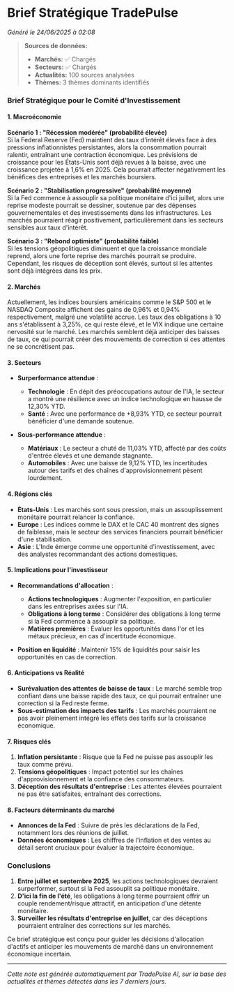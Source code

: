 # Brief Stratégique TradePulse

*Généré le 24/06/2025 à 02:08*

> **Sources de données:**
> - **Marchés:** ✅ Chargés
> - **Secteurs:** ✅ Chargés
> - **Actualités:** 100 sources analysées
> - **Thèmes:** 3 thèmes dominants identifiés

### Brief Stratégique pour le Comité d'Investissement

#### 1. **Macroéconomie**

**Scénario 1 : "Récession modérée" (probabilité élevée)**  
Si la Federal Reserve (Fed) maintient des taux d'intérêt élevés face à des pressions inflationnistes persistantes, alors la consommation pourrait ralentir, entraînant une contraction économique. Les prévisions de croissance pour les États-Unis sont déjà revues à la baisse, avec une croissance projetée à 1,6% en 2025. Cela pourrait affecter négativement les bénéfices des entreprises et les marchés boursiers.

**Scénario 2 : "Stabilisation progressive" (probabilité moyenne)**  
Si la Fed commence à assouplir sa politique monétaire d'ici juillet, alors une reprise modeste pourrait se dessiner, soutenue par des dépenses gouvernementales et des investissements dans les infrastructures. Les marchés pourraient réagir positivement, particulièrement dans les secteurs sensibles aux taux d'intérêt.

**Scénario 3 : "Rebond optimiste" (probabilité faible)**  
Si les tensions géopolitiques diminuent et que la croissance mondiale reprend, alors une forte reprise des marchés pourrait se produire. Cependant, les risques de déception sont élevés, surtout si les attentes sont déjà intégrées dans les prix.

#### 2. **Marchés**

Actuellement, les indices boursiers américains comme le S&P 500 et le NASDAQ Composite affichent des gains de 0,96% et 0,94% respectivement, malgré une volatilité accrue. Les taux des obligations à 10 ans s'établissent à 3,25%, ce qui reste élevé, et le VIX indique une certaine nervosité sur le marché. Les marchés semblent déjà anticiper des baisses de taux, ce qui pourrait créer des mouvements de correction si ces attentes ne se concrétisent pas.

#### 3. **Secteurs**

- **Surperformance attendue** : 
  - **Technologie** : En dépit des préoccupations autour de l'IA, le secteur a montré une résilience avec un indice technologique en hausse de 12,30% YTD.
  - **Santé** : Avec une performance de +8,93% YTD, ce secteur pourrait bénéficier d'une demande soutenue.

- **Sous-performance attendue** : 
  - **Matériaux** : Le secteur a chuté de 11,03% YTD, affecté par des coûts d'entrée élevés et une demande stagnante.
  - **Automobiles** : Avec une baisse de 9,12% YTD, les incertitudes autour des tarifs et des chaînes d'approvisionnement pèsent lourdement.

#### 4. **Régions clés**

- **États-Unis** : Les marchés sont sous pression, mais un assouplissement monétaire pourrait relancer la confiance.
- **Europe** : Les indices comme le DAX et le CAC 40 montrent des signes de faiblesse, mais le secteur des services financiers pourrait bénéficier d'une stabilisation.
- **Asie** : L'Inde émerge comme une opportunité d'investissement, avec des analystes recommandant des actions domestiques.

#### 5. **Implications pour l'investisseur**

- **Recommandations d'allocation** :
  - **Actions technologiques** : Augmenter l'exposition, en particulier dans les entreprises axées sur l'IA.
  - **Obligations à long terme** : Considérer des obligations à long terme si la Fed commence à assouplir sa politique.
  - **Matières premières** : Évaluer les opportunités dans l'or et les métaux précieux, en cas d'incertitude économique.

- **Position en liquidité** : Maintenir 15% de liquidités pour saisir les opportunités en cas de correction.

#### 6. **Anticipations vs Réalité**

- **Surévaluation des attentes de baisse de taux** : Le marché semble trop confiant dans une baisse rapide des taux, ce qui pourrait entraîner une correction si la Fed reste ferme.
- **Sous-estimation des impacts des tarifs** : Les marchés pourraient ne pas avoir pleinement intégré les effets des tarifs sur la croissance économique.

#### 7. **Risques clés**

1. **Inflation persistante** : Risque que la Fed ne puisse pas assouplir les taux comme prévu.
2. **Tensions géopolitiques** : Impact potentiel sur les chaînes d'approvisionnement et la confiance des consommateurs.
3. **Déception des résultats d'entreprise** : Les attentes élevées pourraient ne pas être satisfaites, entraînant des corrections.

#### 8. **Facteurs déterminants du marché**

- **Annonces de la Fed** : Suivre de près les déclarations de la Fed, notamment lors des réunions de juillet.
- **Données économiques** : Les chiffres de l'inflation et des ventes au détail seront cruciaux pour évaluer la trajectoire économique.

### Conclusions

1. **Entre juillet et septembre 2025**, les actions technologiques devraient surperformer, surtout si la Fed assouplit sa politique monétaire.
2. **D'ici la fin de l'été**, les obligations à long terme pourraient offrir un couple rendement/risque attractif, en anticipation d'une détente monétaire.
3. **Surveiller les résultats d'entreprise en juillet**, car des déceptions pourraient entraîner des corrections sur les marchés.

Ce brief stratégique est conçu pour guider les décisions d'allocation d'actifs et anticiper les mouvements de marché dans un environnement économique incertain.

---

*Cette note est générée automatiquement par TradePulse AI, sur la base des actualités et thèmes détectés dans les 7 derniers jours.*
